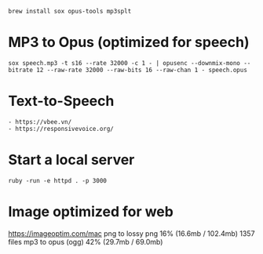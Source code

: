 `brew install sox opus-tools mp3splt`

# MP3 to Opus (optimized for speech)

`sox speech.mp3 -t s16 --rate 32000 -c 1 - | opusenc --downmix-mono --bitrate 12 --raw-rate 32000 --raw-bits 16 --raw-chan 1 - speech.opus`



# Text-to-Speech

	- https://vbee.vn/
	- https://responsivevoice.org/


# Start a local server

`ruby -run -e httpd . -p 3000`


# Image optimized for web 

https://imageoptim.com/mac
png to lossy png  16% (16.6mb / 102.4mb) 1357 files
mp3 to opus (ogg) 42% (29.7mb /  69.0mb)
